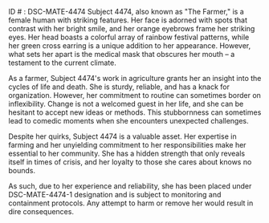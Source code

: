 ID # : DSC-MATE-4474
Subject 4474, also known as "The Farmer," is a female human with striking features. Her face is adorned with spots that contrast with her bright smile, and her orange eyebrows frame her striking eyes. Her head boasts a colorful array of rainbow festival patterns, while her green cross earring is a unique addition to her appearance. However, what sets her apart is the medical mask that obscures her mouth – a testament to the current climate.

As a farmer, Subject 4474's work in agriculture grants her an insight into the cycles of life and death. She is sturdy, reliable, and has a knack for organization. However, her commitment to routine can sometimes border on inflexibility. Change is not a welcomed guest in her life, and she can be hesitant to accept new ideas or methods. This stubbornness can sometimes lead to comedic moments when she encounters unexpected challenges.

Despite her quirks, Subject 4474 is a valuable asset. Her expertise in farming and her unyielding commitment to her responsibilities make her essential to her community. She has a hidden strength that only reveals itself in times of crisis, and her loyalty to those she cares about knows no bounds.

As such, due to her experience and reliability, she has been placed under DSC-MATE-4474-1 designation and is subject to monitoring and containment protocols. Any attempt to harm or remove her would result in dire consequences.
